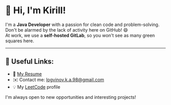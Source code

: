 # 👋 Hi, I'm Kirill!

I'm a **Java Developer** with a passion for clean code and problem-solving.  
Don't be alarmed by the lack of activity here on GitHub! 😄  
At work, we use a **self-hosted GitLab**, so you won't see as many green squares here.

---

## 🔗 Useful Links:
- 📄 [My Resume](https://petrozavodsk.hh.ru/resume/4a0df399ff0b583c5a0039ed1f6437446a4a54)  
- ✉️ Contact me: [logvinov.k.a.98@gmail.com](mailto:logvinov.k.a.98@gmail.com)  
- 💡 My [LeetCode](https://leetcode.com/u/logvnv) profile

I'm always open to new opportunities and interesting projects!

